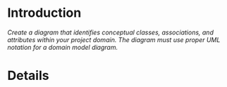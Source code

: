 # Introduction #

_Create a diagram that identifies conceptual classes, associations, and attributes within your project domain.  The diagram must use proper UML notation for a domain model diagram._

# Details #